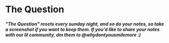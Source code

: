 # The Question


##### "The Question" resets every sunday night, and so do your notes, so take a screenshot if you want to keep them. If you'd like to share your notes with our lil community, dm them to @whydontyousmilemore :)
